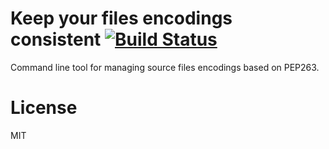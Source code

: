 Keep your files encodings consistent [![Build Status](https://travis-ci.org/B3QL/pep263.svg?branch=master)](https://travis-ci.org/B3QL/pep263)
====================================
Command line tool for managing source files encodings based on PEP263.

License
======
MIT
